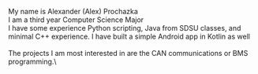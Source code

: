 My name is Alexander (Alex) Prochazka\
I am a third year Computer Science Major\
I have some experience Python scripting, Java from SDSU classes, and minimal C++ experience. I have built a simple Android app in Kotlin as well\
\
The projects I am most interested in are the CAN communications or BMS programming.\

